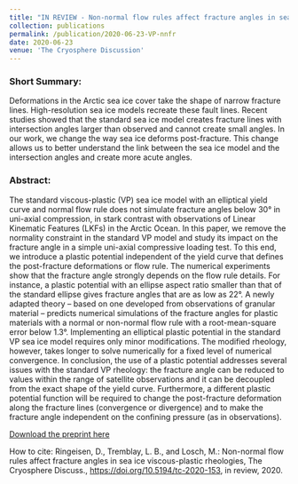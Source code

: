 ```yaml
---
title: "IN REVIEW - Non-normal flow rules affect fracture angles in sea ice viscous-plastic rheologies"
collection: publications
permalink: /publication/2020-06-23-VP-nnfr
date: 2020-06-23
venue: 'The Cryosphere Discussion'
---
```


### Short Summary:

Deformations in the Arctic sea ice cover take the shape of narrow fracture lines. High-resolution sea ice models recreate these fault lines. Recent studies showed that the standard sea ice model creates fracture lines with intersection angles larger than observed and cannot create small angles. In our work, we change the way sea ice deforms post-fracture. This change allows us to better understand the link between the sea ice model and the intersection angles and create more acute angles.

### Abstract:

The standard viscous-plastic (VP) sea ice model with an elliptical yield curve and normal flow rule does not simulate fracture angles below 30° in uni-axial compression, in stark contrast with observations of Linear Kinematic Features (LKFs) in the Arctic Ocean. In this paper, we remove the normality constraint in the standard VP model and study its impact on the fracture angle in a simple uni-axial compressive loading test. To this end, we introduce a plastic potential independent of the yield curve that defines the post-fracture deformations or flow rule. The numerical experiments show that the fracture angle strongly depends on the flow rule details. For instance, a plastic potential with an ellipse aspect ratio smaller than that of the standard ellipse gives fracture angles that are as low as 22°. A newly adapted theory – based on one developed from observations of granular material – predicts numerical simulations of the fracture angles for plastic materials with a normal or non-normal flow rule with a root-mean-square error below 1.3°. Implementing an elliptical plastic potential in the standard VP sea ice model requires only minor modifications. The modified rheology, however, takes longer to solve numerically for a fixed level of numerical convergence. In conclusion, the use of a plastic potential addresses several issues with the standard VP rheology: the fracture angle can be reduced to values within the range of satellite observations and it can be decoupled from the exact shape of the yield curve. Furthermore, a different plastic potential function will be required to change the post-fracture deformation along the fracture lines (convergence or divergence) and to make the fracture angle independent on the confining pressure (as in observations).

[Download the preprint here](https://tc.copernicus.org/preprints/tc-2020-153/tc-2020-153.pdf)

How to cite: Ringeisen, D., Tremblay, L. B., and Losch, M.: Non-normal flow rules affect fracture angles in sea ice viscous-plastic rheologies, The Cryosphere Discuss., https://doi.org/10.5194/tc-2020-153, in review, 2020. 
